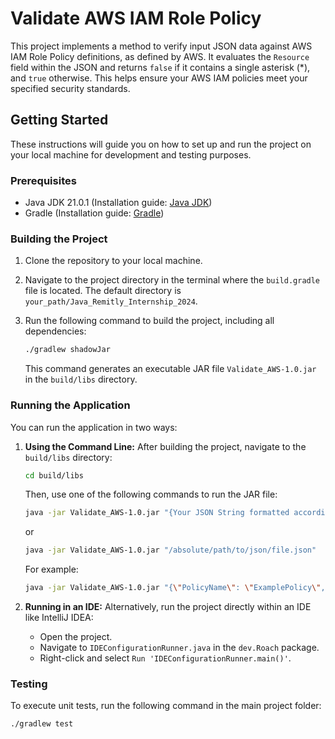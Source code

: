 # Validate AWS IAM Role Policy

This project implements a method to verify input JSON data against AWS IAM Role Policy definitions, as defined by AWS. It evaluates the `Resource` field within the JSON and returns `false` if it contains a single asterisk (*), and `true` otherwise. This helps ensure your AWS IAM policies meet your specified security standards.

## Getting Started

These instructions will guide you on how to set up and run the project on your local machine for development and testing purposes.

### Prerequisites

- Java JDK 21.0.1 (Installation guide: [Java JDK](https://www.oracle.com/java/technologies/javase-jdk11-downloads.html))
- Gradle (Installation guide: [Gradle](https://gradle.org/install/))

### Building the Project

1. Clone the repository to your local machine.
2. Navigate to the project directory in the terminal where the `build.gradle` file is located. The default directory is `your_path/Java_Remitly_Internship_2024`.
3. Run the following command to build the project, including all dependencies:

    ```bash
    ./gradlew shadowJar
    ```

   This command generates an executable JAR file `Validate_AWS-1.0.jar` in the `build/libs` directory.

### Running the Application

You can run the application in two ways:

1. **Using the Command Line:**
   After building the project, navigate to the `build/libs` directory:

    ```bash
    cd build/libs
    ```

   Then, use one of the following commands to run the JAR file:

    ```bash
    java -jar Validate_AWS-1.0.jar "{Your JSON String formatted according to AWS::IAM::Role Policy}"
    ```

   or

    ```bash
    java -jar Validate_AWS-1.0.jar "/absolute/path/to/json/file.json"
    ```

   For example:

    ```bash
    java -jar Validate_AWS-1.0.jar "{\"PolicyName\": \"ExamplePolicy\", \"PolicyDocument\": {\"Version\": \"2012-10-17\", \"Statement\": [{\"Sid\": \"Stmt1\", \"Effect\": \"Allow\", \"Action\": [\"ec2:StartInstances\", \"ec2:StopInstances\"], \"Resource\": \"*\"}]}}"
    ```

2. **Running in an IDE:**
   Alternatively, run the project directly within an IDE like IntelliJ IDEA:

   - Open the project.
   - Navigate to `IDEConfigurationRunner.java` in the `dev.Roach` package.
   - Right-click and select `Run 'IDEConfigurationRunner.main()'`.

### Testing

To execute unit tests, run the following command in the main project folder:

```bash
./gradlew test
